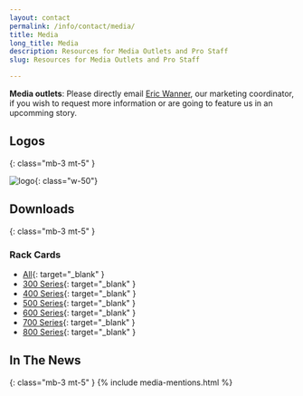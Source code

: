 ```yaml
---
layout: contact
permalink: /info/contact/media/
title: Media
long_title: Media
description: Resources for Media Outlets and Pro Staff
slug: Resources for Media Outlets and Pro Staff

---
```

**Media outlets**: Please directly email [Eric Wanner](mailto:ewanner@irtreels.com), our marketing coordinator, if you wish to request more information or are going to feature us in an upcomming story.

## Logos
{: class="mb-3 mt-5" }

![logo](/assets/logos/logotype-narrow--colored.png){: class="w-50"}



## Downloads
{: class="mb-3 mt-5" }

### Rack Cards
- [All](/assets/downloads/rack--all.pdf){: target="_blank" }
- [300 Series](/assets/downloads/rack--300.pdf){: target="_blank" }
- [400 Series](/assets/downloads/rack--400.pdf){: target="_blank" }
- [500 Series](/assets/downloads/rack--500.pdf){: target="_blank" }
- [600 Series](/assets/downloads/rack--600.pdf){: target="_blank" }
- [700 Series](/assets/downloads/rack--700.pdf){: target="_blank" }
- [800 Series](/assets/downloads/rack--800.pdf){: target="_blank" }

## In The News
{: class="mb-3 mt-5" }
{% include media-mentions.html  %}
